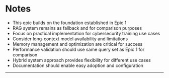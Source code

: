# Notes

- This epic builds on the foundation established in Epic 1
- RAG system remains as fallback and for comparison purposes
- Focus on practical implementation for cybersecurity training use cases
- Consider long-context model availability and limitations
- Memory management and optimization are critical for success
- Performance validation should use same query set as Epic 1 for comparison
- Hybrid system approach provides flexibility for different use cases
- Documentation should enable easy adoption and configuration

---
